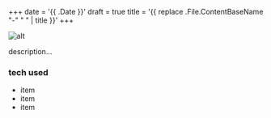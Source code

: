 +++
date = '{{ .Date }}'
draft = true
title = '{{ replace .File.ContentBaseName "-" " " | title }}'
+++

![alt](//via.placeholder.com/640x150)

description...

### tech used

* item
* item
* item